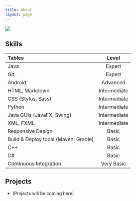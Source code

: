 ```yaml
---
title: About
layout: page
---
```

<!-- ![Profile Image]({{ site.url }}/{{ site.picture }}=200x200) -->

<img src="{{ site.url }}/{{ site.profile_picture }}" />

## Skills

| Tables                                | Level      |
|:------------------------------------- |:----------:|
| Java                                  |Expert      |
| Git                                   |Expert      |
| Android                               |Advanced    |
| HTML, Markdown                        |Intermediate|
| CSS (Stylus, Sass)                    |Intermediate|
| Python																|Intermediate|
| Java GUIs (JavaFX, Swing)							|Intermediate|
| XML, FXML															|Intermediate|
| Responsive Design											|Basic			 |
| Build & Deploy tools (Maven, Gradle)	|Basic       |
| C++																		|Basic    	 |
| C# 																		|Basic    	 |
| Continuous Integration 								|Very Basic  |


## Projects

- (Projects will be coming here)
